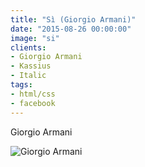 ```yaml
---
title: "Sì (Giorgio Armani)"
date: "2015-08-26 00:00:00"
image: "si"
clients:
- Giorgio Armani
- Kassius
- Italic
tags:
- html/css
- facebook
---
```


Giorgio Armani

![Giorgio Armani](/images/projets/si/si-1.jpg)

